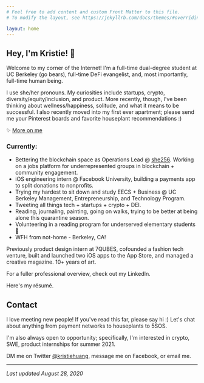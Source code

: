 ```yaml
---
# Feel free to add content and custom Front Matter to this file.
# To modify the layout, see https://jekyllrb.com/docs/themes/#overriding-theme-defaults

layout: home
---
```


## Hey, I'm Kristie! 👋
Welcome to my corner of the Internet! I'm a full-time dual-degree student at UC Berkeley (go bears), full-time DeFi evangelist, and, most importantly, full-time human being.

I use she/her pronouns. My curiosities include startups, crypto, diversity/equity/inclusion, and product. More recently, though, I've been thinking about wellness/happiness, solitude, and what it means to be successful. I also recently moved into my first ever apartment; please send me your Pinterest boards and favorite houseplant recommendations :)

✨ [More on me](/more-on-me)

### Currently:
* Bettering the blockchain space as Operations Lead @ [she256][#she256]. Working on a jobs platform for underrepresented groups in blockchain + community engagement.
* iOS engineering intern @ Facebook University, building a payments app to split donations to nonprofits.
* Trying my hardest to sit down and study EECS + Business @ UC Berkeley Management, Entrepreneurship, and Technology Program.
* Tweeting all things tech + startups + crypto + DEI.
* Reading, journaling, painting, going on walks, trying to be better at being alone this quarantine season.
* Volunteering in a reading program for underserved elementary students 🥰
* WFH from not-home - Berkeley, CA!

Previously product design intern at 7QUBES, cofounded a fashion tech venture, built and launched two iOS apps to the App Store, and managed a creative magazine. 10+ years of art.

For a fuller professional overview, check out my LinkedIn.

Here's my résumé.

## Contact
I love meeting new people! If you've read this far, please say hi :) Let's chat about anything from payment networks to houseplants to 5SOS.

I'm also always open to opportunity; specifically, I'm interested in crypto, SWE, product internships for summer 2021.

DM me on Twitter [@kristiehuang](https://twitter.com/kristiehuang), message me on Facebook, or email me.

--- 
*Last updated August 28, 2020*


[#she256]: http://she256.org/
